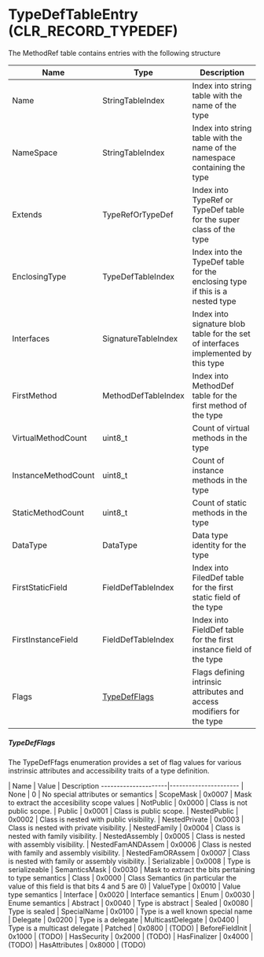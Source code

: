 # TypeDefTableEntry (CLR_RECORD_TYPEDEF)
The MethodRef table contains entries with the following structure

| Name          | Type                 | Description  
|---------------|----------------------|------------  
| Name          | StringTableIndex     | Index into string table with the name of the type
| NameSpace     | StringTableIndex     | Index into string table with the name of the namespace containing the type
| Extends       | TypeRefOrTypeDef     | Index into TypeRef or TypeDef table for the super class of the type
| EnclosingType | TypeDefTableIndex    | Index into the TypeDef table for the enclosing type if this is a nested type
| Interfaces    | SignatureTableIndex  | Index into signature blob table for the set of interfaces implemented by this type
| FirstMethod   | MethodDefTableIndex  | Index into MethodDef table for the first method of the type
| VirtualMethodCount | uint8_t         | Count of virtual methods in the type
| InstanceMethodCount | uint8_t        | Count of instance methods in the type
| StaticMethodCount | uint8_t          | Count of static methods in the type
| DataType      | DataType             | Data type identity for the type
| FirstStaticField | FieldDefTableIndex | Index into FiledDef table for the first static field of the type
| FirstInstanceField | FieldDefTableIndex | Index into FieldDef table for the first instance field of the type
| Flags         | [TypeDefFlags](#TypeDefFLags) | Flags defining intrinsic attributes and access modifiers for the type

##### TypeDefFlags
The TypeDefFfags enumeration provides a set of flag values for various instrinsic attributes 
and accessibility traits of a type definition. 

| Name               | Value  | Description
---------------------|----------------------
|               None | 0      | No special attributes or semantics
|          ScopeMask | 0x0007 | Mask to extract the accesibility scope values
|          NotPublic | 0x0000 | Class is not public scope.
|             Public | 0x0001 | Class is public scope.
|       NestedPublic | 0x0002 | Class is nested with public visibility.
|      NestedPrivate | 0x0003 | Class is nested with private visibility.
|       NestedFamily | 0x0004 | Class is nested with family visibility.
|     NestedAssembly | 0x0005 | Class is nested with assembly visibility.
|  NestedFamANDAssem | 0x0006 | Class is nested with family and assembly visibility.
|   NestedFamORAssem | 0x0007 | Class is nested with family or assembly visibility.
|       Serializable | 0x0008 | Type is serializeable
|      SemanticsMask | 0x0030 | Mask to extract the bits pertaining to type semantics
|              Class | 0x0000 | Class Semantics (in particular the value of this field is that bits 4 and 5 are 0)
|          ValueType | 0x0010 | Value type semantics
|          Interface | 0x0020 | Interface semantics
|               Enum | 0x0030 | Enume semantics
|           Abstract | 0x0040 | Type is abstract
|             Sealed | 0x0080 | Type is sealed
|        SpecialName | 0x0100 | Type is a well known special name
|           Delegate | 0x0200 | Type is a delegate
|  MulticastDelegate | 0x0400 | Type is a multicast delegate
|            Patched | 0x0800 | (TODO)
|    BeforeFieldInit | 0x1000 | (TODO)
|        HasSecurity | 0x2000 | (TODO)
|       HasFinalizer | 0x4000 | (TODO)
|      HasAttributes | 0x8000 | (TODO)

